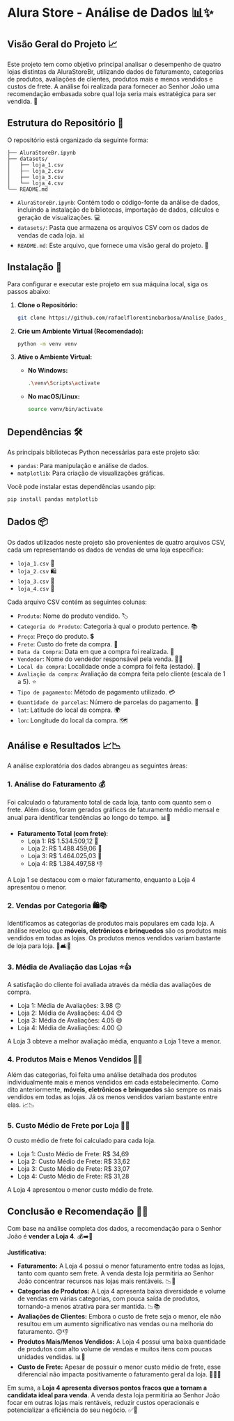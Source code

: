 # Alura Store - Análise de Dados 📊✨

## Visão Geral do Projeto 📈

Este projeto tem como objetivo principal analisar o desempenho de quatro lojas distintas da AluraStoreBr, utilizando dados de faturamento, categorias de produtos, avaliações de clientes, produtos mais e menos vendidos e custos de frete. A análise foi realizada para fornecer ao Senhor João uma recomendação embasada sobre qual loja seria mais estratégica para ser vendida. 🎯

## Estrutura do Repositório 📂

O repositório está organizado da seguinte forma:

````
├── AluraStoreBr.ipynb
├── datasets/
│   ├── loja_1.csv
│   ├── loja_2.csv
│   ├── loja_3.csv
│   └── loja_4.csv
└── README.md
````

- `AluraStoreBr.ipynb`: Contém todo o código-fonte da análise de dados, incluindo a instalação de bibliotecas, importação de dados, cálculos e geração de visualizações. 💻
- `datasets/`: Pasta que armazena os arquivos CSV com os dados de vendas de cada loja. 📊
- `README.md`: Este arquivo, que fornece uma visão geral do projeto. 📖

## Instalação 🚀

Para configurar e executar este projeto em sua máquina local, siga os passos abaixo:

1.  **Clone o Repositório:**
    ```bash
    git clone https://github.com/rafaelflorentinobarbosa/Analise_Dados_Alura
    ```

2.  **Crie um Ambiente Virtual (Recomendado):**
    ```bash
    python -m venv venv
    ```

3.  **Ative o Ambiente Virtual:**
    * **No Windows:**
        ```bash
        .\venv\Scripts\activate
        ```
    * **No macOS/Linux:**
        ```bash
        source venv/bin/activate
        ```

## Dependências 🛠️

As principais bibliotecas Python necessárias para este projeto são:

* `pandas`: Para manipulação e análise de dados.
* `matplotlib`: Para criação de visualizações gráficas.

Você pode instalar estas dependências usando pip:

```bash
pip install pandas matplotlib
```

## Dados 📦

Os dados utilizados neste projeto são provenientes de quatro arquivos CSV, cada um representando os dados de vendas de uma loja específica:
- `loja_1.csv` 🛒
- `loja_2.csv` 🛍️
- `loja_3.csv` 🏪
- `loja_4.csv` 🏬

Cada arquivo CSV contém as seguintes colunas:
- `Produto`: Nome do produto vendido. 🏷️
- `Categoria do Produto`: Categoria à qual o produto pertence. 📚
- `Preço`: Preço do produto. 💲
- `Frete`: Custo do frete da compra. 🚚
- `Data da Compra`: Data em que a compra foi realizada. 📅
- `Vendedor`: Nome do vendedor responsável pela venda. 👨‍💼
- `Local da compra`: Localidade onde a compra foi feita (estado). 📍
- `Avaliação da compra`: Avaliação da compra feita pelo cliente (escala de 1 a 5). ⭐
- `Tipo de pagamento`: Método de pagamento utilizado. 💳
- `Quantidade de parcelas`: Número de parcelas do pagamento. 🔢
- `lat`: Latitude do local da compra. 🌍
- `lon`: Longitude do local da compra. 🗺️

## Análise e Resultados 📈📉

A análise exploratória dos dados abrangeu as seguintes áreas:

### 1. Análise do Faturamento 💰

Foi calculado o faturamento total de cada loja, tanto com quanto sem o frete. Além disso, foram gerados gráficos de faturamento médio mensal e anual para identificar tendências ao longo do tempo. 📊📆

- **Faturamento Total (com frete)**:
    - Loja 1: R$ 1.534.509,12 🥇
    - Loja 2: R$ 1.488.459,06 🥈
    - Loja 3: R$ 1.464.025,03 🥉
    - Loja 4: R$ 1.384.497,58 👎

A Loja 1 se destacou com o maior faturamento, enquanto a Loja 4 apresentou o menor.

### 2. Vendas por Categoria 🛍️📚

Identificamos as categorias de produtos mais populares em cada loja. A análise revelou que **móveis, eletrônicos e brinquedos** são os produtos mais vendidos em todas as lojas. Os produtos menos vendidos variam bastante de loja para loja. 🧸🛋️🔌

### 3. Média de Avaliação das Lojas ⭐👍

A satisfação do cliente foi avaliada através da média das avaliações de compra.

- Loja 1: Média de Avaliações: 3.98 😔
- Loja 2: Média de Avaliações: 4.04 😊
- Loja 3: Média de Avaliações: 4.05 😄
- Loja 4: Média de Avaliações: 4.00 😐

A Loja 3 obteve a melhor avaliação média, enquanto a Loja 1 teve a menor.

### 4. Produtos Mais e Menos Vendidos 🚀🐌

Além das categorias, foi feita uma análise detalhada dos produtos individualmente mais e menos vendidos em cada estabelecimento. Como dito anteriormente, **móveis, eletrônicos e brinquedos** são sempre os mais vendidos em todas as lojas. Já os menos vendidos variam bastante entre elas. 📈📉

### 5. Custo Médio de Frete por Loja 💸🚚

O custo médio de frete foi calculado para cada loja.

- Loja 1: Custo Médio de Frete: R$ 34,69
- Loja 2: Custo Médio de Frete: R$ 33,62
- Loja 3: Custo Médio de Frete: R$ 33,07
- Loja 4: Custo Médio de Frete: R$ 31,28

A Loja 4 apresentou o menor custo médio de frete.

## Conclusão e Recomendação 🤝💡

Com base na análise completa dos dados, a recomendação para o Senhor João é **vender a Loja 4**. 💰➡️🏡

**Justificativa:**

* **Faturamento:** A Loja 4 possui o menor faturamento entre todas as lojas, tanto com quanto sem frete. A venda desta loja permitiria ao Senhor João concentrar recursos nas lojas mais rentáveis. 📉💸
* **Categorias de Produtos:** A Loja 4 apresenta baixa diversidade e volume de vendas em várias categorias, com pouca saída de produtos, tornando-a menos atrativa para ser mantida. 📉📚
* **Avaliações de Clientes:** Embora o custo de frete seja o menor, ele não resultou em um aumento significativo nas vendas ou na melhoria do faturamento. 😔👎
* **Produtos Mais/Menos Vendidos:** A Loja 4 possui uma baixa quantidade de produtos com alto volume de vendas e muitos itens com poucas unidades vendidas. 📊🐌
* **Custo de Frete:** Apesar de possuir o menor custo médio de frete, esse diferencial não impacta positivamente o faturamento geral da loja. 🚚🤷‍♂️

Em suma, a **Loja 4 apresenta diversos pontos fracos que a tornam a candidata ideal para venda**. A venda desta loja permitiria ao Senhor João focar em outras lojas mais rentáveis, reduzir custos operacionais e potencializar a eficiência do seu negócio. ✅🚀